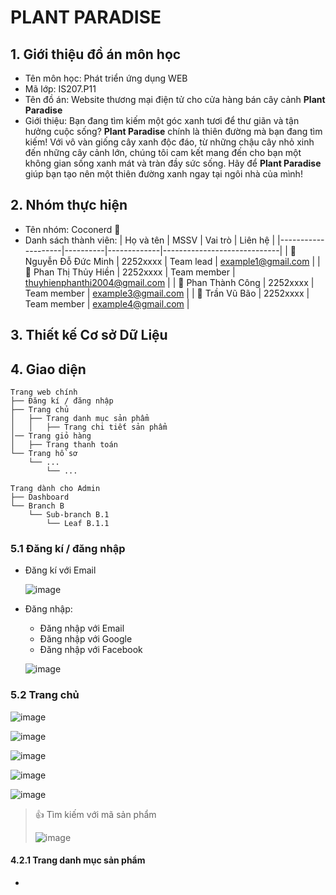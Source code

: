 # PLANT PARADISE
## 1. Giới thiệu đồ án môn học 
- Tên môn học: Phát triển ứng dụng WEB
- Mã lớp: IS207.P11
- Tên đồ án: Website thương mại điện tử cho cửa hàng bán cây cảnh **Plant Paradise**
- Giới thiệu:
  Bạn đang tìm kiếm một góc xanh tươi để thư giãn và tận hưởng cuộc sống? **Plant Paradise** chính là thiên đường mà bạn đang tìm kiếm! Với vô vàn giống cây xanh độc đáo, từ những chậu cây nhỏ xinh đến những cây cảnh    lớn, chúng tôi cam kết mang đến cho bạn một không gian sống xanh mát và tràn đầy sức sống. Hãy để **Plant Paradise** giúp bạn tạo nên một thiên đường xanh ngay tại ngôi nhà của mình!
## 2. Nhóm thực hiện
- Tên nhóm: Coconerd 🥥
- Danh sách thành viên: 
| Họ và tên          | MSSV     | Vai trò     | Liên hệ                     |
|--------------------|----------|-------------|-----------------------------|
| 🌱 Nguyễn Đỗ Đức Minh | 2252xxxx | Team lead   | example1@gmail.com          |
| 🌱 Phan Thị Thủy Hiền | 2252xxxx | Team member | thuyhienphanthi2004@gmail.com |
| 🌱 Phan Thành Công   | 2252xxxx | Team member | example3@gmail.com          |
| 🌱 Trần Vũ Bão       | 2252xxxx | Team member | example4@gmail.com          |
## 3. Thiết kế Cơ sở Dữ Liệu 

## 4. Giao diện 
```
Trang web chính
├── Đăng kí / đăng nhập
├── Trang chủ 
│   ├── Trang danh mục sản phẩm
│   │   ├── Trang chi tiết sản phẩm
│── Trang giỏ hàng 
│   ├── Trang thanh toán 
└── Trang hồ sơ
	└── ...
		└── ...

Trang dành cho Admin
├── Dashboard
└── Branch B
	└── Sub-branch B.1
		└── Leaf B.1.1
```
### 5.1 Đăng kí / đăng nhập
- Đăng kí với Email

    ![image](https://github.com/user-attachments/assets/5571fb0d-0420-4ea8-a325-b2b90e6b6436)
- Đăng nhập:
  - Đăng nhập với Email
  - Đăng nhập với Google
  - Đăng nhập với Facebook
  
  ![image](https://github.com/user-attachments/assets/617cf64f-b6a5-4a7f-8605-5630128bdfc4)
### 5.2 Trang chủ
![image](https://github.com/user-attachments/assets/f8d86e84-1f5c-444e-903f-fe853cfdacc4)
    
![image](https://github.com/user-attachments/assets/57e8d5bd-4b61-4674-a5b6-7d1e6559429c)
    
![image](https://github.com/user-attachments/assets/e629a937-1847-4ae7-87f2-02b2d8b32879)
    
![image](https://github.com/user-attachments/assets/b4780b9f-4e82-4ce0-9855-1e6833468e4b)
    
![image](https://github.com/user-attachments/assets/81fa7d78-162a-4d5d-8439-62060cb2e0a1)

> 👍 Tìm kiếm với mã sản phẩm
> 
> ![image](https://github.com/user-attachments/assets/2f041985-604e-45d8-97ac-b6aba772d37b)

#### 4.2.1 Trang danh mục sản phẩm
- 

